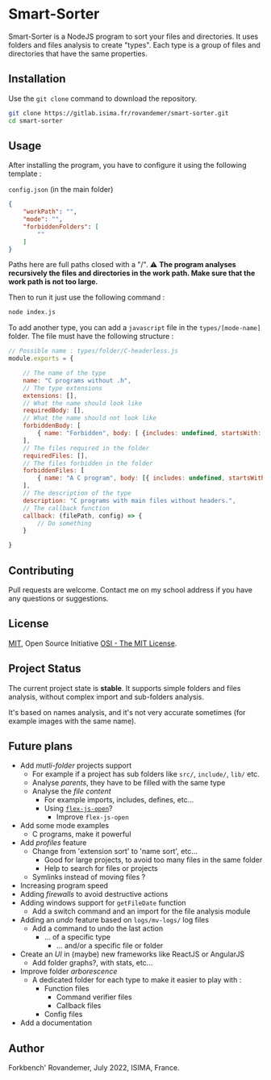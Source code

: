 # Smart-Sorter

Smart-Sorter is a NodeJS program to sort your files and directories.
It uses folders and files analysis to create "types". Each type is a group of files and directories that have the same properties.

## Installation

Use the `git clone` command to download the repository.

```bash
git clone https://gitlab.isima.fr/rovandemer/smart-sorter.git
cd smart-sorter
```

## Usage

After installing the program, you have to configure it using the following template :

`config.json` (in the main folder)
```json
{
    "workPath": "",
    "mode": "",
    "forbiddenFolders": [
        ""
    ]
}
```

Paths here are full paths closed with a "/".
⚠️ __The program analyses recursively the files and directories in the work path. Make sure that the work path is not too large.__

Then to run it just use the following command :

```bash
node index.js
```

To add another type, you can add a `javascript` file in the `types/[mode-name]` folder. The file must have the following structure :

```javascript
// Possible name : types/folder/C-headerless.js
module.exports = {

    // The name of the type
    name: "C programs without .h",
    // The type extensions
    extensions: [],
    // What the name should look like
    requiredBody: [],
    // What the name should not look like
    forbiddenBody: [ 
        { name: "Forbidden", body: [ {includes: undefined, startsWith: undefined, endsWith: ".h", equalTo: undefined} ] },
    ],
    // The files required in the folder
    requiredFiles: [],
    // The files forbidden in the folder
    forbiddenFiles: [
        { name: "A C program", body: [{ includes: undefined, startsWith: "main", endsWith: ".c", equalTo: undefined }] },
    ],
    // The description of the type
    description: "C programs with main files without headers.",
    // The callback function
    callback: (filePath, config) => {
        // Do something
    }

}
```

## Contributing

Pull requests are welcome. Contact me on my school address if you have any questions or suggestions.

## License

[MIT](https://choosealicense.com/licenses/mit/), Open Source Initiative [OSI - The MIT License](https://opensource.org/licenses/MIT).

## Project Status

The current project state is **stable**.
It supports simple folders and files analysis, without complex import and sub-folders analysis.

It's based on names analysis, and it's not very accurate sometimes (for example images with the same name).

## Future plans

- Add *mutli-folder* projects support
  - For example if a project has sub folders like `src/`, `include/`, `lib/` etc.
  - Analyse *parents*, they have to be filled with the same type
  - Analyse the *file content*
    - For example imports, includes, defines, etc...
    - Using [`flex-js-open`](https://www.npmjs.com/package/@fork-bench/flexjs-open)?
      - Improve `flex-js-open`
- Add some mode examples
  - C programs, make it powerful
- Add *profiles* feature
  - Change from 'extension sort' to 'name sort', etc...
    - Good for large projects, to avoid too many files in the same folder
    - Help to search for files or projects
  - Symlinks instead of moving files ?
- Increasing program speed
- Adding *firewalls* to avoid destructive actions
- Adding windows support for `getFileDate` function
  - Add a switch command and an import for the file analysis module
- Adding an *undo* feature based on `logs/mv-logs/` log files
  - Add a command to undo the last action
    - ... of a specific type
      - ... and/or a specific file or folder
- Create an *UI* in (maybe) new frameworks like ReactJS or AngularJS
  - Add folder graphs?, with stats, etc...
- Improve folder *arborescence*
  - A dedicated folder for each type to make it easier to play with :
    - Function files
      - Command verifier files
      - Callback files
    - Config files
- Add a documentation

## Author

Forkbench' Rovandemer,
July 2022, ISIMA, France.